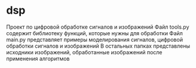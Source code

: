 # dsp
Проект по цифровой обработке сигналов и изображений
Файл tools.py содержит библиотеку функций, которые нужны для обработки
Файл main.py представляет примеры моделирования сигналов, цифровой обработки сигналов и изображений
В остальных папках представлены исходники изображений, обработанные изображений после применения алгоритмов
